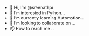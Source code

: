 - 👋 Hi, I’m @sreenathpr
- 👀 I’m interested in Python...
- 🌱 I’m currently learning Automation...
- 💞️ I’m looking to collaborate on ...
- 📫 How to reach me ...

<!---
sreenathpr/sreenathpr is a ✨ special ✨ repository because its `README.md` (this file) appears on your GitHub profile.
You can click the Preview link to take a look at your changes.
--->
